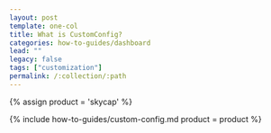 ```yaml
---
layout: post
template: one-col
title: What is CustomConfig?
categories: how-to-guides/dashboard
lead: ""
legacy: false
tags: ["customization"]
permalink: /:collection/:path
---
```


{% assign product = 'skycap' %}

{% include how-to-guides/custom-config.md product = product %}
